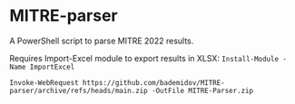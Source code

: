 # MITRE-parser
A PowerShell script to parse MITRE 2022 results.

Requires Import-Excel module to export results in XLSX: 
```Install-Module -Name ImportExcel```



```Invoke-WebRequest https://github.com/bademidov/MITRE-parser/archive/refs/heads/main.zip -OutFile MITRE-Parser.zip```
